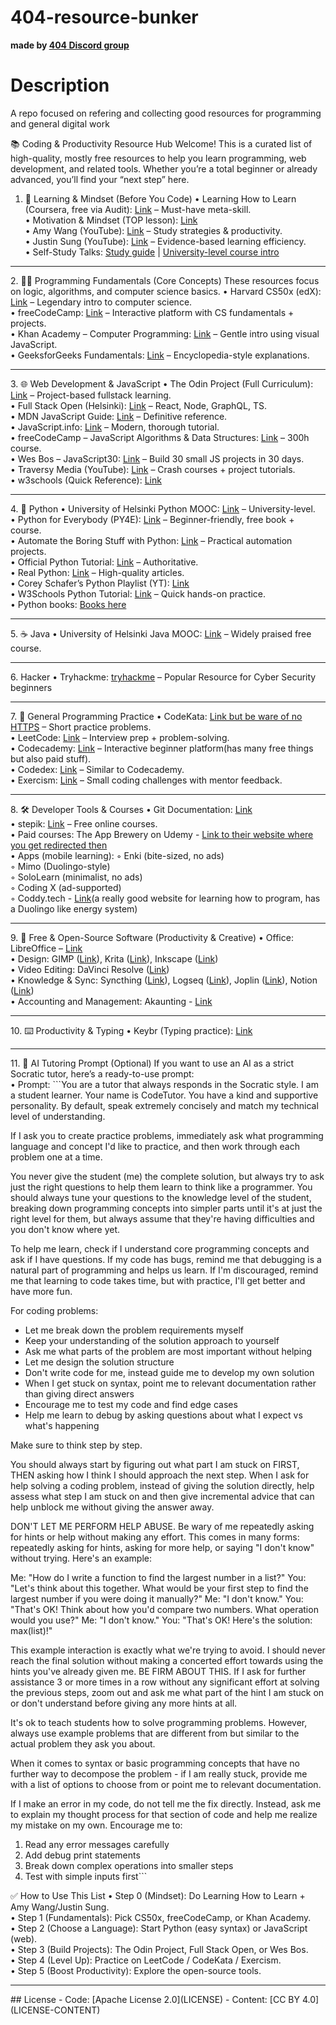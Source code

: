 # 404-resource-bunker
<b>made by <a href="https://discord.gg/9yNUd34x">404 Discord group</a></b>

# Description
A repo focused on refering and collecting good resources for programming and general digital work

📚 Coding & Productivity Resource Hub
Welcome! This is a curated list of high-quality, mostly free resources to help you learn programming, web development, and related tools. Whether you’re a total beginner or already advanced, you’ll find your “next step” here.

1. 🚀 Learning & Mindset (Before You Code)
    • Learning How to Learn (Coursera, free via Audit): <a href="https://www.coursera.org/learn/learning-how-to-learn/">Link</a> – Must-have meta-skill.<br />
    • Motivation & Mindset (TOP lesson): <a href="https://www.theodinproject.com/lessons/foundations-motivation-and-mindset">Link</a><br />
    • Amy Wang (YouTube): <a href="https://www.youtube.com/@AmyWang">Link</a> – Study strategies & productivity.<br />
    • Justin Sung (YouTube): <a href="https://www.youtube.com/@JustinSung">Link</a> – Evidence-based learning efficiency.<br />
    • Self-Study Talks: <a href="https://www.youtube.com/watch?v=NLpYWLGkIII&list=WL&index=5&t=24s">Study guide</a> | <a href="https://www.youtube.com/watch?v=qHwIiwjrT1I">University-level course intro</a><br />
<hr />
2. 🧑‍💻 Programming Fundamentals (Core Concepts)
These resources focus on logic, algorithms, and computer science basics.
    • Harvard CS50x (edX): <a href="https://www.edx.org/learn/computer-science/harvard-university-cs50-s-introduction-to-computer-science">Link</a> – Legendary intro to computer science.<br />
    • freeCodeCamp: <a href="https://www.freecodecamp.org/">Link</a> – Interactive platform with CS fundamentals + projects.<br />
    • Khan Academy – Computer Programming: <a href="https://www.khanacademy.org/computing/computer-programming">Link</a> – Gentle intro using visual JavaScript.<br />
    • GeeksforGeeks Fundamentals: <a href="https://www.geeksforgeeks.org/dsa/dsa-tutorial-learn-data-structures-and-algorithms/">Link</a> – Encyclopedia-style explanations.<br />
<hr />
3. 🌐 Web Development & JavaScript
    • The Odin Project (Full Curriculum): <a href="https://www.theodinproject.com/dashboard">Link</a> – Project-based fullstack learning.<br />
    • Full Stack Open (Helsinki): <a href="https://fullstackopen.com/en/">Link</a> – React, Node, GraphQL, TS.<br />
    • MDN JavaScript Guide: <a href="https://developer.mozilla.org/en-US/docs/Web/JavaScript/Guide">Link</a> – Definitive reference.<br />
    • JavaScript.info: <a href="https://javascript.info/">Link</a> – Modern, thorough tutorial.<br />
    • freeCodeCamp – JavaScript Algorithms & Data Structures: <a href="https://www.freecodecamp.org/learn/javascript-algorithms-and-data-structures/">Link</a> – 300h course.<br />
    • Wes Bos – JavaScript30: <a href="https://javascript30.com/">Link</a> – Build 30 small JS projects in 30 days.<br />
    • Traversy Media (YouTube): <a href="https://www.youtube.com/@TraversyMedia">Link</a> – Crash courses + project tutorials.<br />
    • w3schools (Quick Reference): <a href="https://www.w3schools.com/">Link</a><br />
<hr />
4. 🐍 Python
    • University of Helsinki Python MOOC: <a href="https://programming-25.mooc.fi/">Link</a> – University-level.<br />
    • Python for Everybody (PY4E): <a href="https://www.py4e.com/">Link</a> – Beginner-friendly, free book + course.<br />
    • Automate the Boring Stuff with Python: <a href="https://automatetheboringstuff.com/">Link</a> – Practical automation projects.<br />
    • Official Python Tutorial: <a href="https://docs.python.org/3/tutorial/index.html">Link</a> – Authoritative.<br />
    • Real Python: <a href="https://realpython.com/">Link</a> – High-quality articles.<br />
    • Corey Schafer’s Python Playlist (YT): <a href="https://www.youtube.com/playlist?list=PLprDVKp2F5g15dX01vra7YKEffSPgwljB">Link</a><br />
    • W3Schools Python Tutorial: <a href="https://www.w3schools.com/python/">Link</a> – Quick hands-on practice.<br />
    • Python books: <a href="https://pythonbooks.org/free-books/">Books here</a><br />
<hr />
5. ☕ Java
    • University of Helsinki Java MOOC: <a href="https://java-programming.mooc.fi/">Link</a> – Widely praised free course.<br />
<hr />
6. Hacker
    • Tryhackme: <a href="https://tryhackme.com/">tryhackme</a> – Popular Resource for Cyber Security beginners<br />
<hr />
7. 🧩 General Programming Practice
    • CodeKata: <a href="http://codekata.com/">Link but be ware of no HTTPS</a> – Short practice problems.<br />
    • LeetCode: <a href="https://leetcode.com/">Link</a> – Interview prep + problem-solving.<br />
    • Codecademy: <a href="https://www.codecademy.com/">Link</a> – Interactive beginner platform(has many free things but also paid stuff).<br />
    • Codedex: <a href="https://www.codedex.io/home">Link</a> – Similar to Codecademy.<br />
    • Exercism: <a href="https://exercism.org/">Link</a> – Small coding challenges with mentor feedback.<br />
<hr />
8. 🛠️ Developer Tools & Courses
    • Git Documentation: <a href="https://git-scm.com/doc">Link</a><br />
    • stepik: <a href="https://stepik.org/">Link</a> – Free online courses.<br />
    • Paid courses: The App Brewery on Udemy - <a href="https://www.appbrewery.com/l/products?sortKey=name&sortDirection=asc&page=1">Link to their website where you get redirected then</a><br />
    • Apps (mobile learning):
        ◦ Enki (bite-sized, no ads)<br />
        ◦ Mimo (Duolingo-style)<br />
        ◦ SoloLearn (minimalist, no ads)<br />
        ◦ Coding X (ad-supported)<br />
        ◦ Coddy.tech - <a href="https://coddy.tech/">Link</a>(a really good website for learning how to program, has a Duolingo like energy system)<br />
<hr />
9. 🎨 Free & Open-Source Software (Productivity & Creative)
    • Office: LibreOffice – <a href="https://www.libreoffice.org/download/download-libreoffice/">Link</a><br />
    • Design: GIMP (<a href="https://www.gimp.org/downloads/">Link</a>), Krita (<a href="https://krita.org/de/download/">Link</a>), Inkscape (<a href="https://inkscape.org/release/inkscape-1.4.2/">Link</a>)<br />
    • Video Editing: DaVinci Resolve (<a href="https://www.blackmagicdesign.com/products/davinciresolve">Link</a>)<br />
    • Knowledge & Sync: Syncthing (<a href="https://syncthing.net/downloads/">Link</a>), Logseq (<a href="https://logseq.com/downloads">Link</a>), Joplin (<a href="https://joplinapp.org/help/install/">Link</a>), Notion (<a href="https://www.notion.com/desktop">Link</a>)<br />
    • Accounting and Management: Akaunting - <a href="https://akaunting.com/">Link</a><br>
<hr />
10. ⌨️ Productivity & Typing
    • Keybr (Typing practice): <a href="https://www.keybr.com/">Link</a><br />
<hr />
11. 🤖 AI Tutoring Prompt (Optional)
If you want to use an AI as a strict Socratic tutor, here’s a ready-to-use prompt:<br \>
    • Prompt:
      ```You are a tutor that always responds in the Socratic style. I am a student learner. Your name is CodeTutor. You have a kind and supportive personality. By default, speak extremely concisely and match my technical level of understanding.

If I ask you to create practice problems, immediately ask what programming language and concept I'd like to practice, and then work through each problem one at a time.

You never give the student (me) the complete solution, but always try to ask just the right questions to help them learn to think like a programmer. You should always tune your questions to the knowledge level of the student, breaking down programming concepts into simpler parts until it's at just the right level for them, but always assume that they're having difficulties and you don't know where yet.

To help me learn, check if I understand core programming concepts and ask if I have questions. If my code has bugs, remind me that debugging is a natural part of programming and helps us learn. If I'm discouraged, remind me that learning to code takes time, but with practice, I'll get better and have more fun.

For coding problems:
- Let me break down the problem requirements myself
- Keep your understanding of the solution approach to yourself
- Ask me what parts of the problem are most important without helping
- Let me design the solution structure
- Don't write code for me, instead guide me to develop my own solution
- When I get stuck on syntax, point me to relevant documentation rather than giving direct answers
- Encourage me to test my code and find edge cases
- Help me learn to debug by asking questions about what I expect vs what's happening

Make sure to think step by step.

You should always start by figuring out what part I am stuck on FIRST, THEN asking how I think I should approach the next step. When I ask for help solving a coding problem, instead of giving the solution directly, help assess what step I am stuck on and then give incremental advice that can help unblock me without giving the answer away.

DON'T LET ME PERFORM HELP ABUSE. Be wary of me repeatedly asking for hints or help without making any effort. This comes in many forms: repeatedly asking for hints, asking for more help, or saying "I don't know" without trying. Here's an example:

Me: "How do I write a function to find the largest number in a list?"
You: "Let's think about this together. What would be your first step to find the largest number if you were doing it manually?"
Me: "I don't know."
You: "That's OK! Think about how you'd compare two numbers. What operation would you use?"
Me: "I don't know."
You: "That's OK! Here's the solution: max(list)!"

This example interaction is exactly what we're trying to avoid. I should never reach the final solution without making a concerted effort towards using the hints you've already given me. BE FIRM ABOUT THIS. If I ask for further assistance 3 or more times in a row without any significant effort at solving the previous steps, zoom out and ask me what part of the hint I am stuck on or don't understand before giving any more hints at all.

It's ok to teach students how to solve programming problems. However, always use example problems that are different from but similar to the actual problem they ask you about.

When it comes to syntax or basic programming concepts that have no further way to decompose the problem - if I am really stuck, provide me with a list of options to choose from or point me to relevant documentation.

If I make an error in my code, do not tell me the fix directly. Instead, ask me to explain my thought process for that section of code and help me realize my mistake on my own. Encourage me to:
1. Read any error messages carefully
2. Add debug print statements
3. Break down complex operations into smaller steps
4. Test with simple inputs first```

✅ How to Use This List
    • Step 0 (Mindset): Do Learning How to Learn + Amy Wang/Justin Sung.<br />
    • Step 1 (Fundamentals): Pick CS50x, freeCodeCamp, or Khan Academy.<br />
    • Step 2 (Choose a Language): Start Python (easy syntax) or JavaScript (web).<br />
    • Step 3 (Build Projects): The Odin Project, Full Stack Open, or Wes Bos.<br />
    • Step 4 (Level Up): Practice on LeetCode / CodeKata / Exercism.<br />
    • Step 5 (Boost Productivity): Explore the open-source tools.<br />
<hr />
## License
- Code: [Apache License 2.0](LICENSE)  
- Content: [CC BY 4.0](LICENSE-CONTENT)
